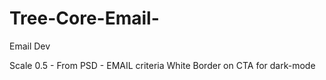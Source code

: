 # Tree-Core-Email-
Email Dev

Scale 0.5 - From PSD - EMAIL criteria
White Border on CTA for dark-mode
